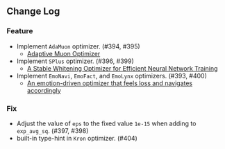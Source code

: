 ## Change Log

### Feature

* Implement `AdaMuon` optimizer. (#394, #395)
    * [Adaptive Muon Optimizer](https://arxiv.org/abs/2507.11005v1)
* Implement `SPlus` optimizer. (#396, #399)
    * [A Stable Whitening Optimizer for Efficient Neural Network Training](https://arxiv.org/abs/2506.07254) 
* Implement `EmoNavi`, `EmoFact`, and `EmoLynx` optimizers. (#393, #400)
    * [An emotion-driven optimizer that feels loss and navigates accordingly](https://github.com/muooon/EmoNavi)

### Fix

* Adjust the value of `eps` to the fixed value `1e-15` when adding to `exp_avg_sq`. (#397, #398)
* built-in type-hint in `Kron` optimizer. (#404)
